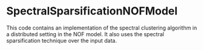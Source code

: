 # SpectralSparsificationNOFModel
This code contains an implementation of the spectral clustering algorithm in a distributed setting in the NOF model. It also uses the spectral sparsification technique over the input data.
